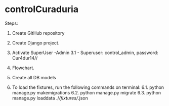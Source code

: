 # controlCuraduria


Steps:
1. Create GitHub repository
2. Create Django project. 
3. Activate SuperUser -Admin
   3.1 - Superuser: control_admin, password: Cur4dur14//
   
4. Flowchart. 
5. Create all DB models
6. To load the fixtures, run the following commands on terminal:
   6.1. python manage.py makemigrations 
   6.2. python manage.py migrate 
   6.3. python manage.py loaddata ./*/fixtures/*.json
